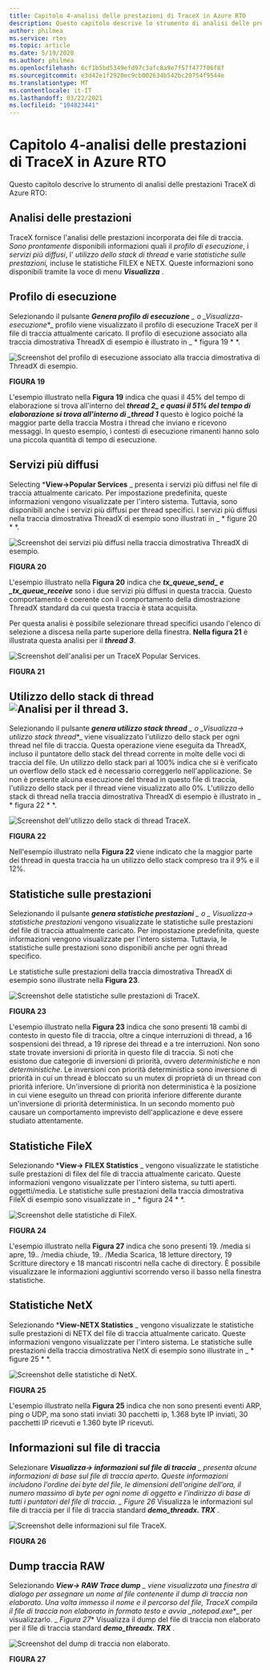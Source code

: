 ```yaml
---
title: Capitolo 4-analisi delle prestazioni di TraceX in Azure RTO
description: Questo capitolo descrive lo strumento di analisi delle prestazioni di Azure RTO TraceX.
author: philmea
ms.service: rtos
ms.topic: article
ms.date: 5/19/2020
ms.author: philmea
ms.openlocfilehash: 6cf1b5bd5349efd97c3afc8a9e7f57f477f06f8f
ms.sourcegitcommit: e3d42e1f2920ec9cb002634b542bc20754f9544e
ms.translationtype: MT
ms.contentlocale: it-IT
ms.lasthandoff: 03/22/2021
ms.locfileid: "104823441"
---
```

# <a name="chapter-4---azure-rtos-tracex-performance-analysis"></a>Capitolo 4-analisi delle prestazioni di TraceX in Azure RTO

Questo capitolo descrive lo strumento di analisi delle prestazioni TraceX di Azure RTO:

## <a name="performance-analysis"></a>Analisi delle prestazioni

TraceX fornisce l'analisi delle prestazioni incorporata dei file di traccia. *Sono prontamente* disponibili informazioni quali il *profilo di esecuzione*, i *servizi più diffusi*, l' *utilizzo dello stack di thread* e varie *statistiche sulle prestazioni,* incluse le statistiche FILEX e NETX. Queste informazioni sono disponibili tramite la voce di menu ***Visualizza*** . 


## <a name="execution-profile"></a>Profilo di esecuzione

Selezionando il pulsante ***Genera profilo di esecuzione** _ o _*_Visualizza-esecuzione_*_ profilo viene visualizzato il profilo di esecuzione TraceX per il file di traccia attualmente caricato. Il profilo di esecuzione associato alla traccia dimostrativa ThreadX di esempio è illustrato in _ * figura 19 * *.

![Screenshot del profilo di esecuzione associato alla traccia dimostrativa di ThreadX di esempio.](./media/user-guide/execution_profile.png)

**FIGURA 19**

L'esempio illustrato nella **Figura 19** indica che quasi il 45% del tempo di elaborazione si trova all'interno del **_thread 2_*_ e quasi il 51% del tempo di elaborazione si trova all'interno di _*_thread 1_** questo è logico poiché la maggior parte della traccia Mostra i thread che inviano e ricevono messaggi. In questo esempio, i contesti di esecuzione rimanenti hanno solo una piccola quantità di tempo di esecuzione.

## <a name="popular-services"></a>Servizi più diffusi

Selecting ***View->Popular Services** _ presenta i servizi più diffusi nel file di traccia attualmente caricato. Per impostazione predefinita, queste informazioni vengono visualizzate per l'intero sistema. Tuttavia, sono disponibili anche i servizi più diffusi per thread specifici. I servizi più diffusi nella traccia dimostrativa ThreadX di esempio sono illustrati in _ * figure 20 * *.

![Screenshot dei servizi più diffusi nella traccia dimostrativa ThreadX di esempio.](./media/user-guide/popular_services.png)

**FIGURA 20**

L'esempio illustrato nella **Figura 20** indica che **_tx_queue_send_*_ e _*_tx_queue_receive_** sono i due servizi più diffusi in questa traccia. Questo comportamento è coerente con il comportamento della dimostrazione ThreadX standard da cui questa traccia è stata acquisita.

Per questa analisi è possibile selezionare thread specifici usando l'elenco di selezione a discesa nella parte superiore della finestra. **Nella figura 21** è illustrata questa analisi per il **_thread 3_**.

![Screenshot dell'analisi per un TraceX Popular Services.](./media/user-guide/popular_services_thread3.png)

**FIGURA 21**

## <a name="thread-stack-usage-analysis-for-thread-3"></a>Utilizzo dello stack di thread ![Analisi per il thread 3.](./media/user-guide/screen_shot_17.png)

Selezionando il pulsante ***genera utilizzo stack thread** _ o _*_Visualizza-> utilizzo stack thread_*_ viene visualizzato l'utilizzo dello stack per ogni thread nel file di traccia. Questa operazione viene eseguita da ThreadX, incluso il puntatore dello stack del thread corrente in molte delle voci di traccia del file. Un utilizzo dello stack pari al 100% indica che si è verificato un overflow dello stack ed è necessario correggerlo nell'applicazione. Se non è presente alcuna esecuzione del thread in questo file di traccia, l'utilizzo dello stack per il thread viene visualizzato allo 0%. L'utilizzo dello stack di thread nella traccia dimostrativa ThreadX di esempio è illustrato in _ * figura 22 * *.

![Screenshot dell'utilizzo dello stack di thread TraceX.](./media/user-guide/thread_stack_usage.png)

**FIGURA 22**

Nell'esempio illustrato nella **Figura 22** viene indicato che la maggior parte dei thread in questa traccia ha un utilizzo dello stack compreso tra il 9% e il 12%.

## <a name="performance-statistics"></a>Statistiche sulle prestazioni

Selezionando il pulsante ***genera statistiche prestazioni** _ o _ *_Visualizza-> statistiche prestazioni_** vengono visualizzate le statistiche sulle prestazioni del file di traccia attualmente caricato. Per impostazione predefinita, queste informazioni vengono visualizzate per l'intero sistema. Tuttavia, le statistiche sulle prestazioni sono disponibili anche per ogni thread specifico.

Le statistiche sulle prestazioni della traccia dimostrativa ThreadX di esempio sono illustrate nella **Figura 23**.

![Screenshot delle statistiche sulle prestazioni di TraceX.](./media/user-guide/performance_statistics.png)

**FIGURA 23**

L'esempio illustrato nella **Figura 23** indica che sono presenti 18 cambi di contesto in questo file di traccia, oltre a cinque interruzioni di thread, a 16 sospensioni dei thread, a 19 riprese dei thread e a tre interruzioni. Non sono state trovate inversioni di priorità in questo file di traccia. Si noti che esistono due categorie di inversioni di priorità, ovvero *deterministiche* e non *deterministiche*. Le inversioni con priorità deterministica sono inversione di priorità in cui un thread è bloccato su un mutex di proprietà di un thread con priorità inferiore. Un'inversione di priorità non deterministica è la posizione in cui viene eseguito un thread con priorità inferiore differente durante un'inversione di priorità deterministica. In un secondo momento può causare un comportamento imprevisto dell'applicazione e deve essere studiato attentamente.

## <a name="filex-statistics"></a>Statistiche FileX

Selezionando ***View-> FILEX Statistics** _ vengono visualizzate le statistiche sulle prestazioni di filex del file di traccia attualmente caricato. Queste informazioni vengono visualizzate per l'intero sistema, su tutti aperti. oggetti/media. Le statistiche sulle prestazioni della traccia dimostrativa FileX di esempio sono visualizzate in _ * figura 24 * *.

![Screenshot delle statistiche di FileX.](./media/user-guide/filex_statistics.png)

**FIGURA 24**

L'esempio illustrato nella **Figura 27** indica che sono presenti 19. /media si apre, 19.. /media chiude, 19.. /Media Scarica, 18 letture directory, 19 Scritture directory e 18 mancati riscontri nella cache di directory. È possibile visualizzare le informazioni aggiuntivi scorrendo verso il basso nella finestra statistiche.

## <a name="netx-statistics"></a>Statistiche NetX

Selezionando ***View-NETX Statistics** _ vengono visualizzate le statistiche sulle prestazioni di NETX del file di traccia attualmente caricato. Queste informazioni vengono visualizzate per l'intero sistema. Le statistiche sulle prestazioni della traccia dimostrativa NetX di esempio sono illustrate in _ * figure 25 * *.

![Screenshot delle statistiche di NetX.](./media/user-guide/netx_statistics.png)

**FIGURA 25**

L'esempio illustrato nella **Figura 25** indica che non sono presenti eventi ARP, ping o UDP, ma sono stati inviati 30 pacchetti ip, 1.368 byte IP inviati, 30 pacchetti IP ricevuti e 1.360 byte IP ricevuti.

## <a name="trace-file-information"></a>Informazioni sul file di traccia

Selezionare ***Visualizza-> informazioni sul file di traccia** _ presenta alcune informazioni di base sul file di traccia aperto. Queste informazioni includono l'ordine dei byte del file, le dimensioni dell'origine dell'ora, il numero massimo di byte per ogni nome di oggetto e l'indirizzo di base di tutti i puntatori del file di traccia. _ *Figure 26** Visualizza le informazioni sul file di traccia per il file di traccia standard **_demo_threadx. TRX_** .

![Screenshot delle informazioni sul file TraceX.](./media/user-guide/trace_file_info.png)

**FIGURA 26**

## <a name="raw-trace-dump"></a>Dump traccia RAW

Selezionando ***View-> RAW Trace dump** _ viene visualizzata una finestra di dialogo per assegnare un nome al file contenente il dump di traccia non elaborato. Una volta immesso il nome e il percorso del file, TraceX compila il file di traccia non elaborato in formato testo e avvia _*_notepad.exe_*_ per visualizzarlo. _ *Figura 27** Visualizza il dump del file di traccia non elaborato per il file di traccia standard **_demo_threadx. TRX_** .

![Screenshot del dump di traccia non elaborato.](./media/user-guide/raw_trace_dump.png)

**FIGURA 27**
